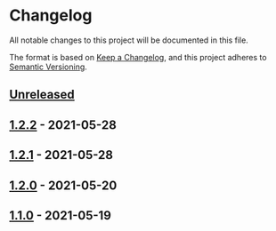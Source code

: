 # Changelog

All notable changes to this project will be documented in this file.

The format is based on [Keep a Changelog](https://keepachangelog.com/en/1.0.0/),
and this project adheres to [Semantic Versioning](https://semver.org/spec/v2.0.0.html).

## [Unreleased]

## [1.2.2] - 2021-05-28

## [1.2.1] - 2021-05-28

## [1.2.0] - 2021-05-20

## [1.1.0] - 2021-05-19

[Unreleased]: https://github.com/mrmartineau/gh-release-experiments/compare/1.2.2...HEAD

[1.2.2]: https://github.com/mrmartineau/gh-release-experiments/compare/1.2.1...1.2.2

[1.2.1]: https://github.com/mrmartineau/gh-release-experiments/compare/1.2.0...1.2.1

[1.2.0]: https://github.com/mrmartineau/gh-release-experiments/compare/1.1.0...1.2.0

[1.1.0]: https://github.com/mrmartineau/gh-release-experiments/compare/57cfd6e9137aa5893ac425a74fdb523e775d38cb...1.1.0
